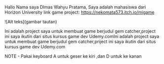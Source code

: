 Hallo Nama saya DImas Wahyu Pratama, Saya adalah mahasiswa dari Horizon University
link game project: https://nekomata573.itch.io/migame

![Alt teks](gambar tautan)



Ini adalah project saya untuk membuat game berjudul gem catcher,project ini saya ikutin dari situs kursus game dev Udemy.comIni adalah project saya untuk membuat game berjudul gem catcher,priject ini saya ikutin dari situs kursus game dev Udemy.com



NOTE - Pakai keyboard A untuk geser ke kiri ,dan D untuk ke kanan

